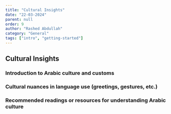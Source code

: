 ```yaml
---
title: "Cultural Insights"
date: "22-03-2024"
parent: null
order: 9
author: "Rashed Abdullah"
category: "General"
tags: ["intro", "getting-started"]
---
```


## Cultural Insights

### Introduction to Arabic culture and customs

### Cultural nuances in language use (greetings, gestures, etc.)

### Recommended readings or resources for understanding Arabic culture
